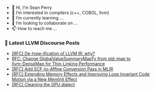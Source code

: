 - 👋 Hi, I’m Sean Perry
- 👀 I’m interested in compilers (c++, COBOL, llvm)
- 🌱 I’m currently learning ...
- 💞️ I’m looking to collaborate on ...
- 📫 How to reach me ...

<!---
s66perry/s66perry is a ✨ special ✨ repository because its `README.md` (this file) appears on your GitHub profile.
You can click the Preview link to take a look at your changes.
--->
### 📕 Latest LLVM Discourse Posts

<!-- DISCOURSE-LLVM:START -->
- [[RFC] De-type-ification of LLVM IR: why?](https://discourse.llvm.org/t/rfc-de-type-ification-of-llvm-ir-why/88257#post_1)
- [RFC: Change GlobalValueSummaryMapTy from std::map to llvm::DenseMap for Thin-Linking Performance](https://discourse.llvm.org/t/rfc-change-globalvaluesummarymapty-from-std-map-to-llvm-densemap-for-thin-linking-performance/88191#post_9)
- [[RFC] Add SCF-to-Affine Conversion Pass in MLIR](https://discourse.llvm.org/t/rfc-add-scf-to-affine-conversion-pass-in-mlir/88036#post_7)
- [[RFC] Extending Memory Effects and Improving Loop Invariant Code Motion via a New MemInit Effect](https://discourse.llvm.org/t/rfc-extending-memory-effects-and-improving-loop-invariant-code-motion-via-a-new-meminit-effect/87873?page=3#post_50)
- [[RFC] Cleaning the GPU dialect](https://discourse.llvm.org/t/rfc-cleaning-the-gpu-dialect/88170?page=2#post_26)
<!-- DISCOURSE-LLVM:END -->
